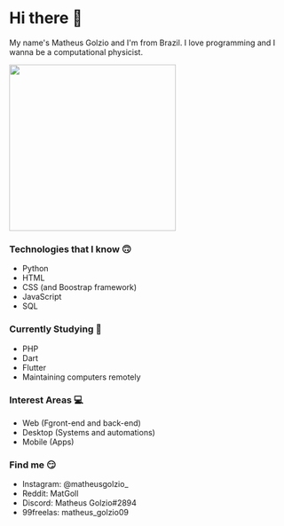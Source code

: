 # Hi there 👋

My name's Matheus Golzio and I'm from Brazil.
I love programming and I wanna be a computational physicist.

<img src="https://media.giphy.com/media/E6jscXfv3AkWQ/giphy.gif" width="300" height="300" />

### Technologies that I know 🙃
- Python
- HTML
- CSS (and Boostrap framework)
- JavaScript
- SQL

### Currently Studying 🧐
- PHP
- Dart
- Flutter
- Maintaining computers remotely

### Interest Areas 💻
- Web (Fgront-end and back-end)
- Desktop (Systems and automations)
- Mobile (Apps)

### Find me 😏
- Instagram: @matheusgolzio_
- Reddit: MatGoll
- Discord: Matheus Golzio#2894
- 99freelas: matheus_golzio09
